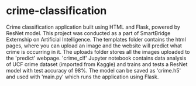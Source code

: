 # crime-classification
Crime classification application built using HTML and Flask, powered by ResNet model. This project was conducted as a part of SmartBridge Externship on Artificial Intelligence.
The templates folder contains the html pages, where you can upload an image and the website will predict what crime is occurring in it.
The uploads folder stores all the images uploaded to the 'predict' webpage.
'crime_clf' Jupyter notebook contains data analysis of UCF crime dataset (imported from Kaggle) and trains and tests a ResNet model with test accuracy of 98%.
The model can be saved as 'crime.h5' and used with 'main.py' which runs the application using Flask.
